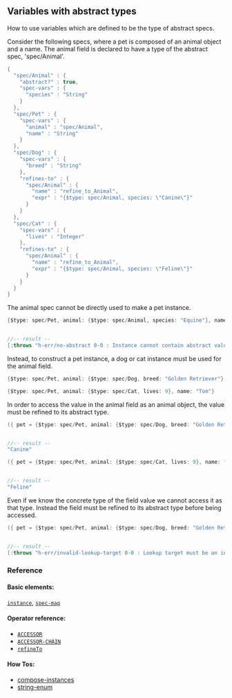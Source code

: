 <!---
  This markdown file was generated. Do not edit.
  -->

## Variables with abstract types

How to use variables which are defined to be the type of abstract specs.

Consider the following specs, where a pet is composed of an animal object and a name. The animal field is declared to have a type of the abstract spec, 'spec/Animal'.

```java
{
  "spec/Animal" : {
    "abstract?" : true,
    "spec-vars" : {
      "species" : "String"
    }
  },
  "spec/Pet" : {
    "spec-vars" : {
      "animal" : "spec/Animal",
      "name" : "String"
    }
  },
  "spec/Dog" : {
    "spec-vars" : {
      "breed" : "String"
    },
    "refines-to" : {
      "spec/Animal" : {
        "name" : "refine_to_Animal",
        "expr" : "{$type: spec/Animal, species: \"Canine\"}"
      }
    }
  },
  "spec/Cat" : {
    "spec-vars" : {
      "lives" : "Integer"
    },
    "refines-to" : {
      "spec/Animal" : {
        "name" : "refine_to_Animal",
        "expr" : "{$type: spec/Animal, species: \"Feline\"}"
      }
    }
  }
}
```

The animal spec cannot be directly used to make a pet instance.

```java
{$type: spec/Pet, animal: {$type: spec/Animal, species: "Equine"}, name: "Silver"}


//-- result --
[:throws "h-err/no-abstract 0-0 : Instance cannot contain abstract value"]
```

Instead, to construct a pet instance, a dog or cat instance must be used for the animal field.

```java
{$type: spec/Pet, animal: {$type: spec/Dog, breed: "Golden Retriever"}, name: "Rex"}
```

```java
{$type: spec/Pet, animal: {$type: spec/Cat, lives: 9}, name: "Tom"}
```

In order to access the value in the animal field as an animal object, the value must be refined to its abstract type.

```java
({ pet = {$type: spec/Pet, animal: {$type: spec/Dog, breed: "Golden Retriever"}, name: "Rex"}; pet.animal.refineTo( spec/Animal ).species })


//-- result --
"Canine"
```

```java
({ pet = {$type: spec/Pet, animal: {$type: spec/Cat, lives: 9}, name: "Tom"}; pet.animal.refineTo( spec/Animal ).species })


//-- result --
"Feline"
```

Even if we know the concrete type of the field value we cannot access it as that type. Instead the field must be refined to its abstract type before being accessed.

```java
({ pet = {$type: spec/Pet, animal: {$type: spec/Dog, breed: "Golden Retriever"}, name: "Rex"}; pet.animal.breed })


//-- result --
[:throws "h-err/invalid-lookup-target 0-0 : Lookup target must be an instance of known type or non-empty vector"]
```

### Reference

#### Basic elements:

[`instance`](../halite_basic-syntax-reference-j.md#instance), [`spec-map`](../../halite_spec-syntax-reference.md)

#### Operator reference:

* [`ACCESSOR`](../halite_full-reference-j.md#ACCESSOR)
* [`ACCESSOR-CHAIN`](../halite_full-reference-j.md#ACCESSOR-CHAIN)
* [`refineTo`](../halite_full-reference-j.md#refineTo)


#### How Tos:

* [compose-instances](../how-to/halite_compose-instances-j.md)
* [string-enum](../how-to/halite_string-enum-j.md)


